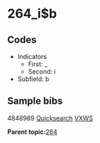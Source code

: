 # 264\_i$b

## Codes

-   Indicators
    -   First: \_
    -   Second: i
-   Subfield: b

## Sample bibs

4848989 [Quicksearch](https://search.library.yale.edu/catalog/4848989) [VXWS](http://prodorbis.library.yale.edu:7014/vxws/GetHoldingsService?bibId=4848989)

**Parent topic:**[264](../../tags/264/264.md)

